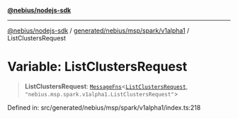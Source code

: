 [**@nebius/nodejs-sdk**](../../../../../../README.md)

***

[@nebius/nodejs-sdk](../../../../../../README.md) / [generated/nebius/msp/spark/v1alpha1](../README.md) / ListClustersRequest

# Variable: ListClustersRequest

> **ListClustersRequest**: [`MessageFns`](../../../../../../runtime/protos/core/interfaces/MessageFns.md)\<[`ListClustersRequest`](../interfaces/ListClustersRequest.md), `"nebius.msp.spark.v1alpha1.ListClustersRequest"`\>

Defined in: src/generated/nebius/msp/spark/v1alpha1/index.ts:218
